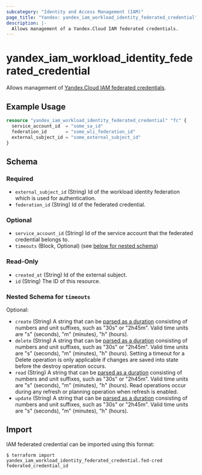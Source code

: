 ```yaml
---
subcategory: "Identity and Access Management (IAM)"
page_title: "Yandex: yandex_iam_workload_identity_federated_credential"
description: |-
  Allows management of a Yandex.Cloud IAM federated credentials.
---
```


# yandex_iam_workload_identity_federated_credential

Allows management of [Yandex.Cloud IAM federated credentials](https://yandex.cloud/docs/iam/concepts/workload-identity#federated-credentials).

## Example Usage

```terraform
resource "yandex_iam_workload_identity_federated_credential" "fc" {
  service_account_id  = "some_sa_id"
  federation_id       = "some_wli_federation_id"
  external_subject_id = "some_external_subject_id"
}
```

<!-- schema generated by tfplugindocs -->
## Schema

### Required

- `external_subject_id` (String) Id of the workload identity federation which is used for authentication.
- `federation_id` (String) Id of the federated credential.

### Optional

- `service_account_id` (String) Id of the service account that the federated credential belongs to.
- `timeouts` (Block, Optional) (see [below for nested schema](#nestedblock--timeouts))

### Read-Only

- `created_at` (String) Id of the external subject.
- `id` (String) The ID of this resource.

<a id="nestedblock--timeouts"></a>
### Nested Schema for `timeouts`

Optional:

- `create` (String) A string that can be [parsed as a duration](https://pkg.go.dev/time#ParseDuration) consisting of numbers and unit suffixes, such as "30s" or "2h45m". Valid time units are "s" (seconds), "m" (minutes), "h" (hours).
- `delete` (String) A string that can be [parsed as a duration](https://pkg.go.dev/time#ParseDuration) consisting of numbers and unit suffixes, such as "30s" or "2h45m". Valid time units are "s" (seconds), "m" (minutes), "h" (hours). Setting a timeout for a Delete operation is only applicable if changes are saved into state before the destroy operation occurs.
- `read` (String) A string that can be [parsed as a duration](https://pkg.go.dev/time#ParseDuration) consisting of numbers and unit suffixes, such as "30s" or "2h45m". Valid time units are "s" (seconds), "m" (minutes), "h" (hours). Read operations occur during any refresh or planning operation when refresh is enabled.
- `update` (String) A string that can be [parsed as a duration](https://pkg.go.dev/time#ParseDuration) consisting of numbers and unit suffixes, such as "30s" or "2h45m". Valid time units are "s" (seconds), "m" (minutes), "h" (hours).




## Import

IAM federated credential can be imported using this format:

```
$ terraform import yandex_iam_workload_identity_federated_credential.fed-cred federated_credential_id
```
